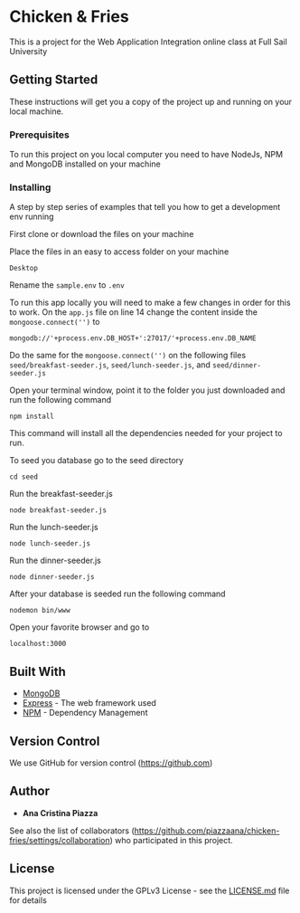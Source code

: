 # Chicken & Fries

This is a project for the Web Application Integration online class at Full Sail University

## Getting Started

These instructions will get you a copy of the project up and running on your local machine.

### Prerequisites

To run this project on you local computer you need to have NodeJs, NPM and MongoDB installed on your machine

### Installing

A step by step series of examples that tell you how to get a development env running

First clone or download the files on your machine

Place the files in an easy to access folder on your machine

```
Desktop
```
Rename the ```sample.env``` to ```.env```

To run this app locally you will need to make a few changes in order for this to work.
On the ```app.js``` file on line 14 change the content inside the ```mongoose.connect('')``` to
```
mongodb://'+process.env.DB_HOST+':27017/'+process.env.DB_NAME
```
Do the same for the ```mongoose.connect('')``` on the following files ```seed/breakfast-seeder.js```,
```seed/lunch-seeder.js```, and
```seed/dinner-seeder.js```

Open your terminal window, point it to the folder you just downloaded and run the following command
```
npm install
```
This command will install all the dependencies needed for your project to run.

To seed you database go to the seed directory 
```
cd seed
``` 
Run the breakfast-seeder.js 
```
node breakfast-seeder.js
```
Run the lunch-seeder.js 
```
node lunch-seeder.js
```
Run the dinner-seeder.js 
```
node dinner-seeder.js
``` 

After your database is seeded run the following command

```
nodemon bin/www
```

Open your favorite browser and go to
```
localhost:3000
```

## Built With
* [MongoDB](https://www.mongodb.com/)
* [Express](https://expressjs.com) - The web framework used
* [NPM](https://docs.npmjs.com/cli/install) - Dependency Management

## Version Control

We use GitHub for version control (https://github.com) 

## Author

* **Ana Cristina Piazza**

See also the list of collaborators (https://github.com/piazzaana/chicken-fries/settings/collaboration) who participated in this project.

## License
This project is licensed under the GPLv3 License - see the [LICENSE.md](https://github.com/piazzaana/chicken-fries/blob/master/docs/LICENSE.md) file for details
